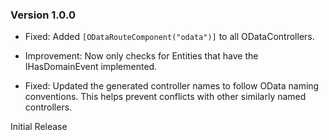 ### Version 1.0.0

- Fixed: Added `[ODataRouteComponent("odata")]` to all ODataControllers.

- Improvement: Now only checks for Entities that have the IHasDomainEvent implemented.

- Fixed: Updated the generated controller names to follow OData naming conventions. This helps prevent conflicts with other similarly named controllers.

Initial Release